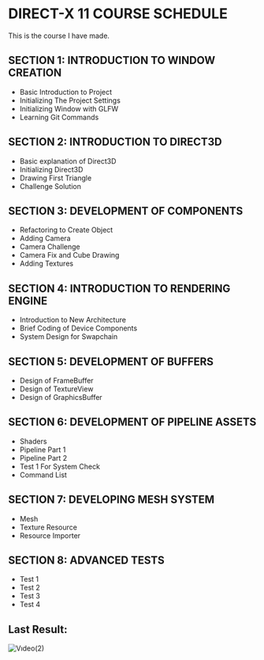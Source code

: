 # DIRECT-X 11 COURSE SCHEDULE
This is the course I have made.
## SECTION 1: INTRODUCTION TO WINDOW CREATION
- Basic Introduction to Project
- Initializing The Project Settings 
- Initializing Window with GLFW 
- Learning Git Commands 
## SECTION 2: INTRODUCTION TO DIRECT3D
- Basic explanation of Direct3D
- Initializing Direct3D
- Drawing First Triangle 
- Challenge Solution 
## SECTION 3: DEVELOPMENT OF COMPONENTS
- Refactoring to Create Object 
- Adding Camera 
- Camera Challenge 
- Camera Fix and Cube Drawing 
- Adding Textures 
## SECTION 4: INTRODUCTION TO RENDERING ENGINE
- Introduction to New Architecture 
- Brief Coding of Device Components 
- System Design for Swapchain
## SECTION 5: DEVELOPMENT OF BUFFERS
- Design of FrameBuffer 
- Design of TextureView 
- Design of GraphicsBuffer 
## SECTION 6: DEVELOPMENT OF PIPELINE ASSETS
- Shaders
- Pipeline Part 1
- Pipeline Part 2
- Test 1 For System Check
- Command List
## SECTION 7: DEVELOPING MESH SYSTEM
- Mesh
- Texture Resource
- Resource Importer
## SECTION 8: ADVANCED TESTS
- Test 1
- Test 2
- Test 3
- Test 4

## Last Result:
![Vıdeo(2)](https://github.com/mtuncbilek95/D3DTutorial/assets/50660242/a14199f5-4dfa-4c4a-b077-569e4418b9d0)
